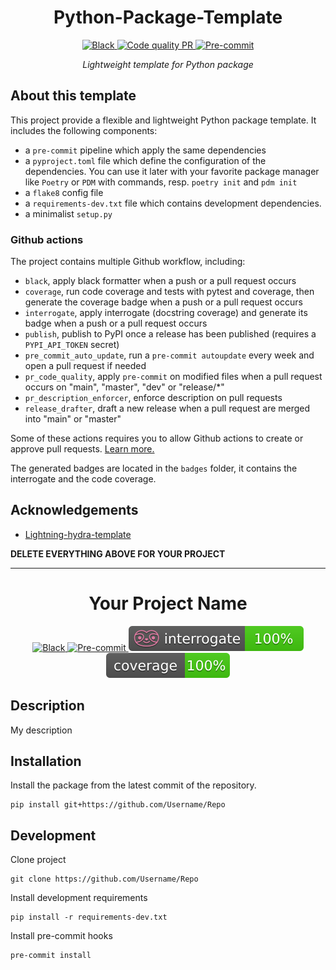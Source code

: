 <div align="center">

# Python-Package-Template

<a href="https://black.readthedocs.io/en/stable/">
    <img alt="Black" src="https://img.shields.io/badge/Code%20Style-Black-black.svg?labelColor=gray"/>
</a>
<a href="https://github.com/VDuchauffour/python-package-template/actions/workflows/pr_code_quality.yml">
    <img alt="Code quality PR" src="https://github.com/VDuchauffour/python-package-template/actions/workflows/pr_code_quality.yml/badge.svg"/>
</a>
<a href="https://github.com/pre-commit/pre-commit">
    <img alt="Pre-commit" src="https://img.shields.io/badge/pre--commit-enabled-brightgreen?logo=pre-commit&logoColor=white"/>
</a>

_Lightweight template for Python package_

</div>

## About this template

This project provide a flexible and lightweight Python package template. It includes the following components:

- a `pre-commit` pipeline which apply the same dependencies
- a `pyproject.toml` file which define the configuration of the dependencies. You can use it later with your favorite package manager like `Poetry` or `PDM` with commands, resp. `poetry init` and `pdm init`
- a `flake8` config file
- a `requirements-dev.txt` file which contains development dependencies.
- a minimalist `setup.py`

### Github actions

The project contains multiple Github workflow, including:

- `black`, apply black formatter when a push or a pull request occurs
- `coverage`, run code coverage and tests with pytest and coverage, then generate the coverage badge when a push or a pull request occurs
- `interrogate`, apply interrogate (docstring coverage) and generate its badge when a push or a pull request occurs
- `publish`, publish to PyPI once a release has been published (requires a `PYPI_API_TOKEN` secret)
- `pre_commit_auto_update`, run a `pre-commit autoupdate` every week and open a pull request if needed
- `pr_code_quality`, apply `pre-commit` on modified files when a pull request occurs on "main", "master", "dev" or "release/\*"
- `pr_description_enforcer`, enforce description on pull requests
- `release_drafter`, draft a new release when a pull request are merged into "main" or "master"

Some of these actions requires you to allow Github actions to create or approve pull requests. [Learn more.](https://docs.github.com/en/repositories/managing-your-repositorys-settings-and-features/enabling-features-for-your-repository/managing-github-actions-settings-for-a-repository#preventing-github-actions-from-creating-or-approving-pull-requests)

The generated badges are located in the `badges` folder, it contains the interrogate and the code coverage.

## Acknowledgements

- [Lightning-hydra-template](https://github.com/ashleve/lightning-hydra-template)

**DELETE EVERYTHING ABOVE FOR YOUR PROJECT**

______________________________________________________________________

<div align="center">

# Your Project Name

<a href="https://black.readthedocs.io/en/stable/">
    <img alt="Black" src="https://img.shields.io/badge/Code%20Style-Black-black.svg?labelColor=gray"/>
</a>
<a href="https://github.com/pre-commit/pre-commit">
    <img alt="Pre-commit" src="https://img.shields.io/badge/pre--commit-enabled-brightgreen?logo=pre-commit&logoColor=white"/>
</a>
<a href="https://interrogate.readthedocs.io/en/latest/#">
    <img alt="Interrogate" src="./badges/interrogate_badge.svg"/>
</a>
<a href="https://coverage.readthedocs.io/en/latest/#">
    <img alt="Coverage" src="./badges/coverage_badge.svg"/>
</a>

</div>

## Description

My description

## Installation

Install the package from the latest commit of the repository.

```shell
pip install git+https://github.com/Username/Repo
```

## Development

Clone project

```shell
git clone https://github.com/Username/Repo
```

Install development requirements

```shell
pip install -r requirements-dev.txt
```

Install pre-commit hooks

```shell
pre-commit install
```
